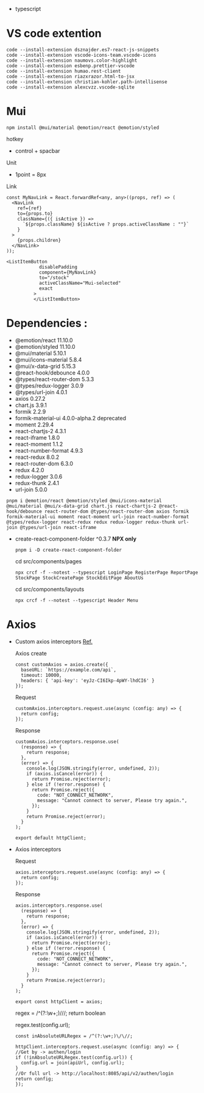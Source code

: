 - typescript

# VS code extention

```
code --install-extension dsznajder.es7-react-js-snippets
code --install-extension vscode-icons-team.vscode-icons
code --install-extension naumovs.color-highlight
code --install-extension esbenp.prettier-vscode
code --install-extension humao.rest-client
code --install-extension riazxrazor.html-to-jsx
code --install-extension christian-kohler.path-intellisense
code --install-extension alexcvzz.vscode-sqlite
```

# Mui

```
npm install @mui/material @emotion/react @emotion/styled
```

hotkey

- control + spacbar

Unit

- 1point = 8px

Link

```
const MyNavLink = React.forwardRef<any, any>((props, ref) => (
  <NavLink
    ref={ref}
    to={props.to}
    className={({ isActive }) =>
      `${props.className} ${isActive ? props.activeClassName : ""}`
    }
  >
    {props.children}
  </NavLink>
));

```

```
<ListItemButton
            disablePadding
            component={MyNavLink}
            to="/stock"
            activeClassName="Mui-selected"
            exact
          >
          </ListItemButton>
```

# Dependencies :

- @emotion/react 11.10.0
- @emotion/styled 11.10.0
- @mui/material 5.10.1
- @mui/icons-material 5.8.4
- @mui/x-data-grid 5.15.3
- @react-hook/debounce 4.0.0
- @types/react-router-dom 5.3.3
- @types/redux-logger 3.0.9
- @types/url-join 4.0.1
- axios 0.27.2
- chart.js 3.9.1
- formik 2.2.9
- formik-material-ui 4.0.0-alpha.2 deprecated
- moment 2.29.4
- react-chartjs-2 4.3.1
- react-iframe 1.8.0
- react-moment 1.1.2
- react-number-format 4.9.3
- react-redux 8.0.2
- react-router-dom 6.3.0
- redux 4.2.0
- redux-logger 3.0.6
- redux-thunk 2.4.1
- url-join 5.0.0

```
pnpm i @emotion/react @emotion/styled @mui/icons-material @mui/material @mui/x-data-grid chart.js react-chartjs-2 @react-hook/debounce react-router-dom @types/react-router-dom axios formik formik-material-ui moment react-moment url-join react-number-format @types/redux-logger react-redux redux redux-logger redux-thunk url-join @types/url-join react-iframe
```

- create-react-component-folder ^0.3.7 **NPX only**

  ```
  pnpm i -D create-react-component-folder
  ```

  cd src/components/pages

  ```
  npx crcf -f --notest --typescript LoginPage RegisterPage ReportPage StockPage StockCreatePage StockEditPage AboutUs
  ```

  cd src/components/layouts

  ```
  npx crcf -f --notest --typescript Header Menu
  ```

# Axios

- Custom axios interceptors [Ref.](https://blog.clairvoyantsoft.com/intercepting-requests-responses-using-axios-df498b6cab62)

  Axios create

  ```
  const customAxios = axios.create({
    baseURL: `https://example.com/api`,
    timeout: 10000,
    headers: { 'api-key': 'eyJz-CI6Ikp-4pWY-lhdCI6' }
  });
  ```

  Request

  ```
  customAxios.interceptors.request.use(async (config: any) => {
    return config;
  });
  ```

  Response

  ```
  customAxios.interceptors.response.use(
    (response) => {
      return response;
    },
    (error) => {
      console.log(JSON.stringify(error, undefined, 2));
      if (axios.isCancel(error)) {
        return Promise.reject(error);
      } else if (!error.response) {
        return Promise.reject({
          code: "NOT_CONNECT_NETWORK",
          message: "Cannot connect to server, Please try again.",
        });
      }
      return Promise.reject(error);
    }
  );

  ```

  ```
  export default httpClient;
  ```

- Axios interceptors

  Request

  ```
  axios.interceptors.request.use(async (config: any) => {
    return config;
  });
  ```

  Response

  ```
  axios.interceptors.response.use(
    (response) => {
      return response;
    },
    (error) => {
      console.log(JSON.stringify(error, undefined, 2));
      if (axios.isCancel(error)) {
        return Promise.reject(error);
      } else if (!error.response) {
        return Promise.reject({
          code: "NOT_CONNECT_NETWORK",
          message: "Cannot connect to server, Please try again.",
        });
      }
      return Promise.reject(error);
    }
  );
  ```

  ```
  export const httpClient = axios;
  ```

  regex = /^(?:\w+;)\/\//; return boolean

  regex.test(config.url);

  ```
  const inAbsoluteURLRegex = /^(?:\w+;)\/\//;

  httpClient.interceptors.request.use(async (config: any) => {
  //Get by -> authen/login
  if (!inAbsoluteURLRegex.test(config.url)) {
    config.url = join(apiUrl, config.url);
  }
  //Or full url -> http://localhost:8085/api/v2/authen/login
  return config;
  });
  ```
